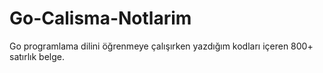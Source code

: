 # Go-Calisma-Notlarim
Go programlama dilini öğrenmeye çalışırken yazdığım kodları içeren 800+ satırlık belge.
